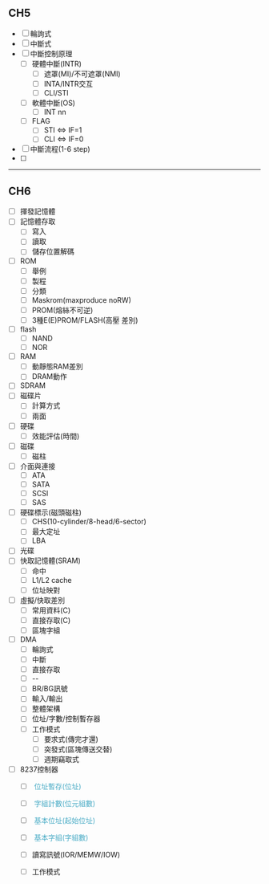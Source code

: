 ## CH5
- [ ] 輪詢式
- [ ] 中斷式
- [ ] 中斷控制原理
	- [ ] 硬體中斷(INTR)
		- [ ] 遮罩(MI)/不可遮罩(NMI)
		- [ ] INTA/INTR交互
		- [ ] CLI/STI
	- [ ] 軟體中斷(OS)
		- [ ] INT nn
	- [ ] FLAG
		- [ ] STI $\Leftrightarrow$ IF=1
		- [ ] CLI $\Leftrightarrow$ IF=0
- [ ] 中斷流程(1-6 step) 
- [ ] 

---

## CH6
- [ ] 揮發記憶體
- [ ] 記憶體存取
	- [ ] 寫入
	- [ ] 讀取
	- [ ] 儲存位置解碼
- [ ] ROM
	- [ ] 舉例
	- [ ] 製程
	- [ ] 分類
	- [ ] Maskrom(maxproduce noRW)
	- [ ] PROM(熔絲不可逆)
	- [ ] 3種E(E)PROM/FLASH(高壓 差別)
- [ ] flash
	- [ ] NAND
	- [ ] NOR
- [ ] RAM
	- [ ] 動靜態RAM差別
	- [ ] DRAM動作
- [ ] SDRAM
- [ ] 磁碟片
	- [ ] 計算方式
	- [ ] 兩面
- [ ] 硬碟
	- [ ] 效能評估(時間)
- [ ] 磁碟
	- [ ] 磁柱
- [ ] 介面與連接
	- [ ] ATA
	- [ ] SATA
	- [ ] SCSI
	- [ ] SAS
- [ ] 硬碟標示(磁頭磁柱)
	- [ ] CHS(10-cylinder/8-head/6-sector)
	- [ ] 最大定址
	- [ ] LBA
- [ ] 光碟
- [ ] 快取記憶體(SRAM)
	- [ ] 命中 
	- [ ] L1/L2 cache
	- [ ] 位址映對
- [ ] 虛擬/快取差別
	- [ ] 常用資料(C)
	- [ ] 直接存取(C)
	- [ ] 區塊字組
- [ ] DMA
	- [ ] 輪詢式
	- [ ] 中斷
	- [ ] 直接存取
	- [ ] --
	- [ ] BR/BG訊號
	- [ ] 輸入/輸出
	- [ ] 整體架構
	- [ ] 位址/字數/控制暫存器
	- [ ] 工作模式
		- [ ] 要求式(傳完才還)
		- [ ] 突發式(區塊傳送交替)
		- [ ] 週期竊取式
- [ ] 8237控制器
	- [ ] <font color="#4bacc6"> 位址暫存(位址)</font>
	- [ ] <font color="#4bacc6">  字組計數(位元組數)</font>
	- [ ] <font color="#4bacc6">	基本位址(起始位址)</font>
	- [ ] <font color="#4bacc6">  基本字組(字組數)</font>
	- [ ] 讀寫訊號(IOR/MEMW/IOW)
	- [ ] 工作模式


